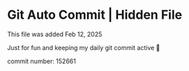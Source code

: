 # Git Auto Commit | Hidden File

This file was added Feb 12, 2025

Just for fun and keeping my daily git commit active 🤪

commit number: 152661
